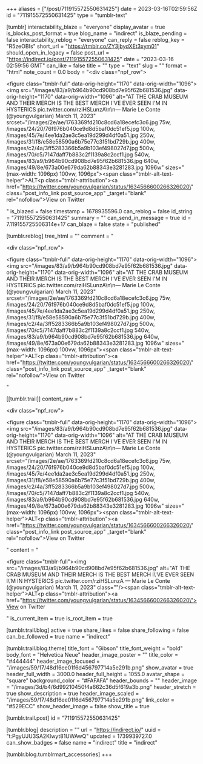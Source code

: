 +++
aliases = ["/post/711915572550631425"]
date = 2023-03-16T02:59:56Z
id = "711915572550631425"
type = "tumblr-text"

[tumblr]
interactability_blaze = "everyone"
display_avatar = true
is_blocks_post_format = true
blog_name = "indirect"
is_blaze_pending = false
interactability_reblog = "everyone"
can_reply = false
reblog_key = "R5zeOBIs"
short_url = "https://tmblr.co/ZY3jbydXEt3xym01"
should_open_in_legacy = false
post_url = "https://indirect.io/post/711915572550631425"
date = "2023-03-16 02:59:56 GMT"
can_like = false
title = ""
type = "text"
slug = ""
format = "html"
note_count = 0.0
body = "<div class=\"npf_row\"><div><figure class=\"tmblr-full\" data-orig-height=\"1170\" data-orig-width=\"1096\"><img src=\"/images/83/a9/b964b90cd908bd7e95f62b681536.jpg\" data-orig-height=\"1170\" data-orig-width=\"1096\" alt=\"AT THE CRAB MUSEUM AND THEIR MERCH IS THE BEST MERCH I'VE EVER SEEN I'M IN HYSTERICS pic.twitter.com/rziHSLunzA\n\n— Marie Le Conte (@youngvulgarian) March 11, 2023\" srcset=\"/images/2e/ae/1763369fd210c8cd6a18ecefc3c6.jpg 75w, /images/24/20/76f976b040ce9d8d5baf0dc51ef5.jpg 100w, /images/45/7e/4ee1da2ae3c5ea19d299d4df0a51.jpg 250w, /images/31/f8/e58e58590a6b75e77c3f51bd729b.jpg 400w, /images/c2/4a/3ff5283366b5a9b103ef498027d7.jpg 500w, /images/70/c5/7147daff7b883c2f1139a8c2ccf1.jpg 540w, /images/83/a9/b964b90cd908bd7e95f62b681536.jpg 640w, /images/49/8e/673a00e679da62b88343e3281283.jpg 1096w\" sizes=\"(max-width: 1096px) 100vw, 1096px\"><span class=\"tmblr-alt-text-helper\">ALT</span></figure><p class=\"tmblr-attribution\"><a href=\"https://twitter.com/youngvulgarian/status/1634566600266326020\" class=\"post_info_link post_source_app\" _target=\"blank\" rel=\"nofollow\">View on Twitter</a></p></div></div>"
is_blazed = false
timestamp = 1678935596.0
can_reblog = false
id_string = "711915572550631425"
summary = ""
can_send_in_message = true
id = 7.119155725506314e+17
can_blaze = false
state = "published"

[tumblr.reblog]
tree_html = ""
comment = "<p><div class=\"npf_row\"><div><figure class=\"tmblr-full\" data-orig-height=\"1170\" data-orig-width=\"1096\"><img src=\"/images/83/a9/b964b90cd908bd7e95f62b681536.jpg\" data-orig-height=\"1170\" data-orig-width=\"1096\" alt=\"AT THE CRAB MUSEUM AND THEIR MERCH IS THE BEST MERCH I'VE EVER SEEN I'M IN HYSTERICS pic.twitter.com/rziHSLunzA\n\n— Marie Le Conte (@youngvulgarian) March 11, 2023\" srcset=\"/images/2e/ae/1763369fd210c8cd6a18ecefc3c6.jpg 75w, /images/24/20/76f976b040ce9d8d5baf0dc51ef5.jpg 100w, /images/45/7e/4ee1da2ae3c5ea19d299d4df0a51.jpg 250w, /images/31/f8/e58e58590a6b75e77c3f51bd729b.jpg 400w, /images/c2/4a/3ff5283366b5a9b103ef498027d7.jpg 500w, /images/70/c5/7147daff7b883c2f1139a8c2ccf1.jpg 540w, /images/83/a9/b964b90cd908bd7e95f62b681536.jpg 640w, /images/49/8e/673a00e679da62b88343e3281283.jpg 1096w\" sizes=\"(max-width: 1096px) 100vw, 1096px\"><span class=\"tmblr-alt-text-helper\">ALT</span></figure><p class=\"tmblr-attribution\"><a href=\"https://twitter.com/youngvulgarian/status/1634566600266326020\" class=\"post_info_link post_source_app\" _target=\"blank\" rel=\"nofollow\">View on Twitter</a></p></div></div></p>"

[[tumblr.trail]]
content_raw = "<p><div class=\"npf_row\"><div><figure class=\"tmblr-full\" data-orig-height=\"1170\" data-orig-width=\"1096\"><img src=\"/images/83/a9/b964b90cd908bd7e95f62b681536.jpg\" data-orig-height=\"1170\" data-orig-width=\"1096\" alt=\"AT THE CRAB MUSEUM AND THEIR MERCH IS THE BEST MERCH I'VE EVER SEEN I'M IN HYSTERICS pic.twitter.com/rziHSLunzA\n\n— Marie Le Conte (@youngvulgarian) March 11, 2023\" srcset=\"/images/2e/ae/1763369fd210c8cd6a18ecefc3c6.jpg 75w, /images/24/20/76f976b040ce9d8d5baf0dc51ef5.jpg 100w, /images/45/7e/4ee1da2ae3c5ea19d299d4df0a51.jpg 250w, /images/31/f8/e58e58590a6b75e77c3f51bd729b.jpg 400w, /images/c2/4a/3ff5283366b5a9b103ef498027d7.jpg 500w, /images/70/c5/7147daff7b883c2f1139a8c2ccf1.jpg 540w, /images/83/a9/b964b90cd908bd7e95f62b681536.jpg 640w, /images/49/8e/673a00e679da62b88343e3281283.jpg 1096w\" sizes=\"(max-width: 1096px) 100vw, 1096px\"><span class=\"tmblr-alt-text-helper\">ALT</span></figure><p class=\"tmblr-attribution\"><a href=\"https://twitter.com/youngvulgarian/status/1634566600266326020\" class=\"post_info_link post_source_app\" _target=\"blank\" rel=\"nofollow\">View on Twitter</a></p></div></div></p>"
content = "<p><figure class=\"tmblr-full\"><img src=\"/images/83/a9/b964b90cd908bd7e95f62b681536.jpg\" alt=\"AT THE CRAB MUSEUM AND THEIR MERCH IS THE BEST MERCH I\\'VE EVER SEEN I\\'M IN HYSTERICS pic.twitter.com/rziHSLunzA  &mdash; Marie Le Conte (@youngvulgarian) March 11, 2023\" class=\"\"/><span class=\"tmblr-alt-text-helper\">ALT</span></figure><p class=\"tmblr-attribution\"><a href=\"https://twitter.com/youngvulgarian/status/1634566600266326020\">View on Twitter</a></p></p>"
is_current_item = true
is_root_item = true

[tumblr.trail.blog]
active = true
share_likes = false
share_following = false
can_be_followed = true
name = "indirect"

[tumblr.trail.blog.theme]
title_font = "Gibson"
title_font_weight = "bold"
body_font = "Helvetica Neue"
header_image_poster = ""
title_color = "#444444"
header_image_focused = "/images/59/17/48d16ee01f6d456797714a5e291b.png"
show_avatar = true
header_full_width = 3000.0
header_full_height = 1055.0
avatar_shape = "square"
background_color = "#FAFAFA"
header_bounds = ""
header_image = "/images/3d/b4/6d99210450f4a662c36d5f619a3b.png"
header_stretch = true
show_description = true
header_image_scaled = "/images/59/17/48d16ee01f6d456797714a5e291b.png"
link_color = "#529ECC"
show_header_image = false
show_title = true

[tumblr.trail.post]
id = "711915572550631425"

[tumblr.blog]
description = ""
url = "https://indirect.io/"
uuid = "t:PgyUJU3SA2Klwyt81UWAwQ"
updated = 1739939727.0
can_show_badges = false
name = "indirect"
title = "indirect"

[tumblr.blog.tumblrmart_accessories]
+++
